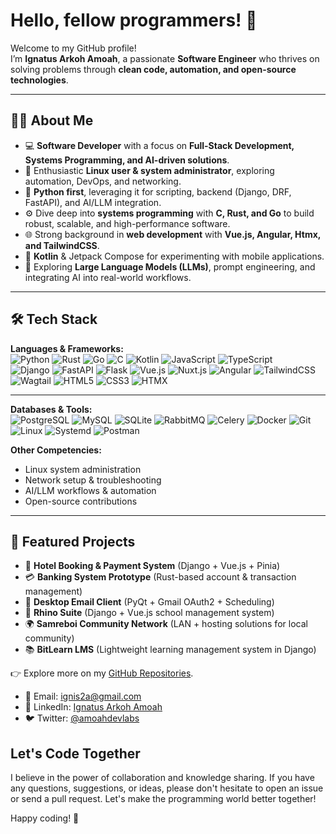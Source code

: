 # Hello, fellow programmers! 👋  

Welcome to my GitHub profile!  
I’m **Ignatus Arkoh Amoah**, a passionate **Software Engineer** who thrives on solving problems through **clean code, automation, and open-source technologies**.  

---

## 👨‍💻 About Me  

- 💻 **Software Developer** with a focus on **Full-Stack Development, Systems Programming, and AI-driven solutions**.  
- 🐧 Enthusiastic **Linux user & system administrator**, exploring automation, DevOps, and networking.  
- 🐍 **Python first**, leveraging it for scripting, backend (Django, DRF, FastAPI), and AI/LLM integration.  
- ⚙️ Dive deep into **systems programming** with **C, Rust, and Go** to build robust, scalable, and high-performance software.  
- 🌐 Strong background in **web development** with **Vue.js, Angular, Htmx, and TailwindCSS**.  
- 📱 **Kotlin** & Jetpack Compose for experimenting with mobile applications.  
- 🤖 Exploring **Large Language Models (LLMs)**, prompt engineering, and integrating AI into real-world workflows.  

---
## 🛠️ Tech Stack  

**Languages & Frameworks:**  
![Python](https://img.shields.io/badge/Python-3776AB?style=flat&logo=python&logoColor=white) 
![Rust](https://img.shields.io/badge/Rust-000000?style=flat&logo=rust&logoColor=white) 
![Go](https://img.shields.io/badge/Go-00ADD8?style=flat&logo=go&logoColor=white) 
![C](https://img.shields.io/badge/C-00599C?style=flat&logo=c&logoColor=white) 
![Kotlin](https://img.shields.io/badge/Kotlin-7F52FF?style=flat&logo=kotlin&logoColor=white) 
![JavaScript](https://img.shields.io/badge/JavaScript-F7DF1E?style=flat&logo=javascript&logoColor=black) 
![TypeScript](https://img.shields.io/badge/TypeScript-3178C6?style=flat&logo=typescript&logoColor=white)  
![Django](https://img.shields.io/badge/Django-092E20?style=flat&logo=django&logoColor=white) 
![FastAPI](https://img.shields.io/badge/FastAPI-009688?style=flat&logo=fastapi&logoColor=white) 
![Flask](https://img.shields.io/badge/Flask-000000?style=flat&logo=flask&logoColor=white) 
![Vue.js](https://img.shields.io/badge/Vue.js-4FC08D?style=flat&logo=vue.js&logoColor=white) 
![Nuxt.js](https://img.shields.io/badge/Nuxt.js-00DC82?style=flat&logo=nuxt.js&logoColor=white) 
![Angular](https://img.shields.io/badge/Angular-DD0031?style=flat&logo=angular&logoColor=white) 
![TailwindCSS](https://img.shields.io/badge/TailwindCSS-38B2AC?style=flat&logo=tailwind-css&logoColor=white) 
![Wagtail](https://img.shields.io/badge/Wagtail-43B1B0?style=flat&logo=wagtail&logoColor=white) 
![HTML5](https://img.shields.io/badge/HTML5-E34F26?style=flat&logo=html5&logoColor=white)
![CSS3](https://img.shields.io/badge/CSS3-1572B6?style=flat&logo=css3&logoColor=white)
![HTMX](https://img.shields.io/badge/HTMX-3366CC?style=flat&logo=htmx&logoColor=white)  

---

**Databases & Tools:**  
![PostgreSQL](https://img.shields.io/badge/PostgreSQL-4169E1?style=flat&logo=postgresql&logoColor=white) 
![MySQL](https://img.shields.io/badge/MySQL-4479A1?style=flat&logo=mysql&logoColor=white) 
![SQLite](https://img.shields.io/badge/SQLite-003B57?style=flat&logo=sqlite&logoColor=white) 
![RabbitMQ](https://img.shields.io/badge/RabbitMQ-FF6600?style=flat&logo=rabbitmq&logoColor=white) 
![Celery](https://img.shields.io/badge/Celery-37814A?style=flat&logo=celery&logoColor=white) 
![Docker](https://img.shields.io/badge/Docker-2496ED?style=flat&logo=docker&logoColor=white) 
![Git](https://img.shields.io/badge/Git-F05032?style=flat&logo=git&logoColor=white) 
![Linux](https://img.shields.io/badge/Linux-FCC624?style=flat&logo=linux&logoColor=black) 
![Systemd](https://img.shields.io/badge/Systemd-000000?style=flat&logo=linux&logoColor=white) 
![Postman](https://img.shields.io/badge/Postman-FF6C37?style=flat&logo=postman&logoColor=white)  




**Other Competencies:**  
- Linux system administration  
- Network setup & troubleshooting  
- AI/LLM workflows & automation  
- Open-source contributions  

---

## 📌 Featured Projects  

- 🏨 **Hotel Booking & Payment System** (Django + Vue.js + Pinia)  
- 💳 **Banking System Prototype** (Rust-based account & transaction management)  
- 📧 **Desktop Email Client** (PyQt + Gmail OAuth2 + Scheduling)  
- 🏫 **Rhino Suite** (Django + Vue.js school management system)  
- 🌍 **Samreboi Community Network** (LAN + hosting solutions for local community)  
- 📚 **BitLearn LMS** (Lightweight learning management system in Django)  

👉 Explore more on my [GitHub Repositories](https://github.com/AmoahDevLabs?tab=repositories).  
- 📧 Email: [ignis2a@gmail.com](mailto:ignis2a@gmail.com)
- 💬 LinkedIn: [Ignatus Arkoh Amoah](https://www.linkedin.com/in/ignatus-arkoh-amoah-0313011a6/)
- 🐦 Twitter: [@amoahdevlabs](https://twitter.com/amoahdevlabs)

## Let's Code Together

I believe in the power of collaboration and knowledge sharing. If you have any questions, suggestions, or ideas, please don't hesitate to open an issue or send a pull request. Let's make the programming world better together!

Happy coding! 🚀
